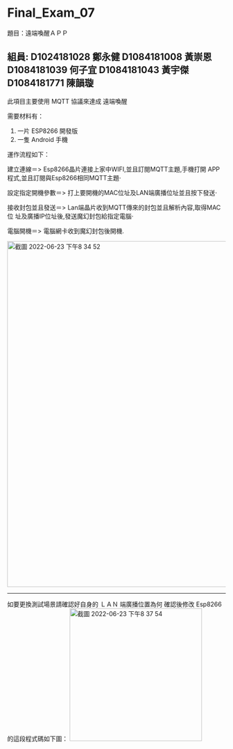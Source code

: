# Final_Exam_07

題目：遠端喚醒ＡＰＰ

組員:
D1024181028 鄭永健 
D1084181008 黃崇恩 
D1084181039 何子宜 
D1084181043 黃宇傑 
D1084181771 陳韻璇 
----------------------------------------------------------------------------------------------------------------------------
此項目主要使用 MQTT 協議來達成 遠端喚醒

需要材料有：
1. 一片 ESP8266 開發版
2. 一隻 Android 手機

運作流程如下：

建立連線＝>
Esp8266晶片連接上家中WIFI,並且訂閱MQTT主題,手機打開 APP程式,並且訂閱與Esp8266相同MQTT主題⋅

設定指定開機參數＝>
打上要開機的MAC位址及LAN端廣播位址並且按下發送⋅

接收封包並且發送＝>
Lan端晶片收到MQTT傳來的封包並且解析內容,取得MAC位 址及廣播IP位址後,發送魔幻封包給指定電腦⋅

電腦開機＝>
電腦網卡收到魔幻封包後開機.

<img width="795" alt="截圖 2022-06-23 下午8 34 52" src="https://user-images.githubusercontent.com/104607586/175299679-9d292e50-5471-4691-b69d-03ede1302fe3.png">

----------------------------------------------------------------------------------------------------------------------------

如要更換測試場景請確認好自身的 ＬＡＮ 端廣播位置為何
確認後修改 Esp8266 的這段程式碼如下圖：
<img width="305" alt="截圖 2022-06-23 下午8 37 54" src="https://user-images.githubusercontent.com/104607586/175300171-1abb463c-99bc-4733-b745-df9b72cd41bf.png">



